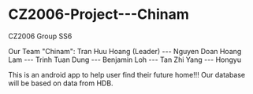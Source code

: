 # CZ2006-Project---Chinam
CZ2006 Group SS6

Our Team "Chinam":
Tran Huu Hoang (Leader) ---
Nguyen Doan Hoang Lam ---
Trinh Tuan Dung ---
Benjamin Loh ---
Tan Zhi Yang ---
Hongyu 

This is an android app to help user find their future home!!! Our database will be based on data from HDB.
